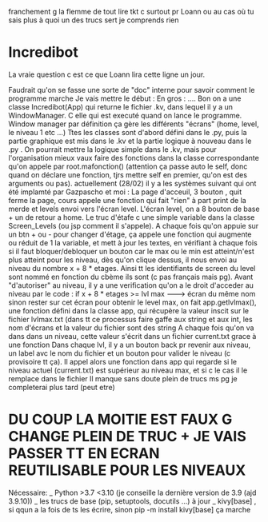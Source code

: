 franchement g la flemme de tout lire
tkt c surtout pr Loann ou au cas où tu sais plus à quoi un des trucs sert
je comprends rien

# Incredibot
La vraie question c est ce que Loann lira cette ligne un jour.

Faudrait qu'on se fasse une sorte de "doc" interne pour savoir comment le programme marche
Je vais mettre le début :
En gros : ....
Bon on a une classe Incredibot(App) qui returne le fichier .kv, dans lequel il y a un WindowManager. C elle qui est executé quand on lance le programme. Window manager par définition ça gère les différents "écrans" (home, level, le niveau 1 etc ...)
Ttes les classes sont d'abord défini dans le .py, puis la partie graphique est mis dans le .kv et la partie logique à nouveau dans le .py .
On pourrait mettre la logique simple dans le .kv, mais pour l'organisation mieux vaux faire des fonctions dans la classe correspondante qu'on appele par root.mafonction() 
(attention ça passe auto le self, donc quand on déclare une fonction, tjrs mettre self en premier, qu'on est des arguments ou pas).
actuellement (28/02) il y a les systèmes suivant qui ont été implamté par Gazpascho et moi :
La page d'acceuil, 3 bouton , quit ferme la page, cours appele une fonction qui fait "rien" à part print de la merde et levels envoi vers l'écran level.
L'écran level, on a 8 bouton de base + un de retour a home. Le truc d'étafe c une simple variable dans la classe Screen_Levels (ou jsp comment il s'appele).
A chaque fois qu'on appuie sur un btn + ou - pour changer d'étage, ça appele une fonction qui augmente ou réduit de 1 la variable, et mett à jour les textes, 
en vérifiant à chaque fois si il faut bloquer/debloquer un bouton car le max ou le min est atteint/n'est plus atteint
pour les niveau, dès qu'on clique dessus, il nous envoi au niveau du nombre x + 8 * etages. Ainsi tt les identifiants de screen du level sont nommé en fonction du cbème 
ils sont (c pas français mais pg). Avant "d'autoriser" au niveau, il y a une verification qu'on a le droit d'acceder au niveau par le code :
if x + 8 * etages >= lvl max ---> écran du même nom sinon rester sur cet écran
pour obtenir le level max, on fait app.getlvlmax(), une fonction défini dans la classe app, qui récupère la valeur inscit sur le fichier lvlmax.txt
(dans tt ce processus faire gaffe aux string et aux int, les nom d'écrans et la valeur du fichier sont des string
A chaque fois qu'on va dans dans un niveau, cette valeur s'écrit dans un fichier current.txt grace à une fonction
Dans chaque lvl, il y a un bouton back pr revenir aux niveau, un label avc le nom du fichier et un bouton pour valider le niveau (c provisoire tt ça). Il appel alors 
une fonction dans app qui regarde si le niveau actuel (current.txt) est supérieur au niveau max, et si c le cas il le remplace dans le fichier
Il manque sans doute plein de trucs ms pg je completerai plus tard (peut etre)

# DU COUP LA MOITIE EST FAUX G CHANGE PLEIN DE TRUC + JE VAIS PASSER TT EN ECRAN REUTILISABLE POUR LES NIVEAUX
Nécessaire:
_ Python >3.7 <3.10 (je conseille la dernière version de 3.9 (ajd 3.9.10))
_ les trucs de base (pip, setuptools, docutils ...) à jour
_ kivy[base] , si qqun a la fois de ts les écrire, sinon pip -m install kivy[base] ça marche

